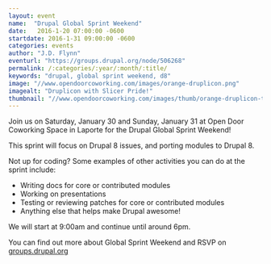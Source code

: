 ```yaml
---
layout: event
name:  "Drupal Global Sprint Weekend"
date:   2016-1-20 07:00:00 -0600
startdate: 2016-1-31 09:00:00 -0600
categories: events
author: "J.D. Flynn"
eventurl: "https://groups.drupal.org/node/506268"
permalink: /:categories/:year/:month/:title/
keywords: "drupal, global sprint weekend, d8"
image: "//www.opendoorcoworking.com/images/orange-druplicon.png"
imagealt: "Druplicon with Slicer Pride!"
thumbnail: "//www.opendoorcoworking.com/images/thumb/orange-druplicon-thumb.png"
---
```


Join us on Saturday, January 30 and Sunday, January 31 at Open Door Coworking Space in Laporte for the Drupal Global Sprint Weekend!

This sprint will focus on Drupal 8 issues, and porting modules to Drupal 8.

Not up for coding? Some examples of other activities you can do at the sprint include:

* Writing docs for core or contributed modules
* Working on presentations
* Testing or reviewing patches for core or contributed modules
* Anything else that helps make Drupal awesome!

We will start at 9:00am and continue until around 6pm.

You can find out more about Global Sprint Weekend and RSVP on [groups.drupal.org](https://groups.drupal.org/node/488988)
